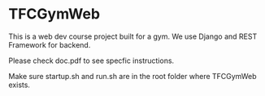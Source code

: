 # TFCGymWeb

This is a web dev course project built for a gym.
We use Django and REST Framework for backend.


Please check doc.pdf to see specfic instructions.

Make sure startup.sh and run.sh are in the root folder where TFCGymWeb exists.


